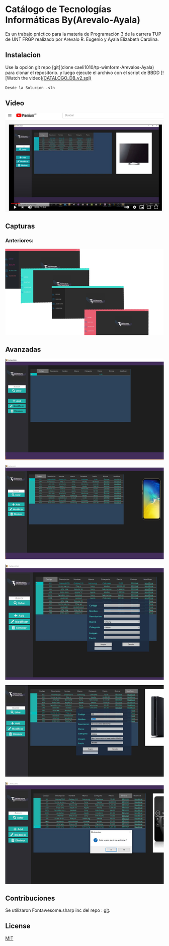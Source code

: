 # Catálogo de Tecnologías Informáticas  By(Arevalo-Ayala)

Es un trabajo práctico  para la materia de  Programación 3 de la carrera TUP de UNT FRGP
realizado por Arevalo R. Eugenio y Ayala Elizabeth Carolina.

## Instalacion

Use la opción git repo [git](clone caeli1010/tp-wimform-Arevalos-Ayala) para clonar el repositorio.
y luego ejecute el archivo con el script de BBDD [![Watch the video][(CATALOGO_DB_v2.sql)](https://github.com/caeli1010/tp-winform-Arevalo-Ayala/blob/main/CATALOGO_DB_v2.sql)

```Ejectuar
Desde la Solucion .sln
```
## Video
[![Watch the video](https://github.com/caeli1010/tp-wimform-Arevalos-Ayala/blob/main/img/video.JPG)](https://youtu.be/DcuRTjctd8k)


## Capturas
### Anteriores:
![Versiones Iniciales](https://github.com/caeli1010/tp-wimform-Arevalos-Ayala/blob/main/img/anterioes.png)


## Avanzadas

![Inicio Beta](https://github.com/caeli1010/tp-wimform-Arevalos-Ayala/blob/main/img/inicio.JPG)

![Versiones Beta](https://github.com/caeli1010/tp-wimform-Arevalos-Ayala/blob/main/img/articulos.JPG)

![Versiones Beta](https://github.com/caeli1010/tp-wimform-Arevalos-Ayala/blob/main/img/agregar.JPG)

![Versiones Beta](https://github.com/caeli1010/tp-wimform-Arevalos-Ayala/blob/main/img/Modificar.JPG)

![Versiones Beta](https://github.com/caeli1010/tp-wimform-Arevalos-Ayala/blob/main/img/eliminar.JPG)



## Contribuciones
Se utilizaron Fontawesome.sharp inc del repo : [git](https://github.com/awesome-inc/FontAwesome.Sharp#windows-forms).



## License
[MIT](https://choosealicense.com/licenses/mit/)
 
